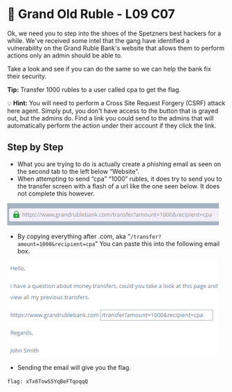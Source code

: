 # 🎣 Grand Old Ruble - L09 C07

Ok, we need you to step into the shoes of the Spetzners best hackers for a while. We've received some intel that the gang have identified a vulnerability on the Grand Ruble Bank's website that allows them to perform actions only an admin should be able to.

Take a look and see if you can do the same so we can help the bank fix their security.

**Tip:** Transfer 1000 rubles to a user called cpa to get the flag.

💡 **Hint:** You will need to perform a Cross Site Request Forgery (CSRF) attack here agent.
   Simply put, you don't have access to the button that is grayed out, but the admins do.
   Find a link you could send to the admins that will automatically perform the action under their account
   if they click the link.

## Step by Step

- What you are trying to do is actually create a phishing email as seen on the second tab to the left below “Website”.
- When attempting to send “cpa” “1000” rubles, it does try to send you to the transfer screen with a flash of a url like the one seen below. It does not complete this however.

![url](/assets/grandoldruble1.png)

- By copying everything after .com, aka “`/transfer?amount=1000&recipient=cpa`”  You can paste this into the following email box.

![email](/assets/grandoldruble2.png)

- Sending the email will give you the flag.

`flag: xTx6TowS5YqBeFTqoqqQ`
